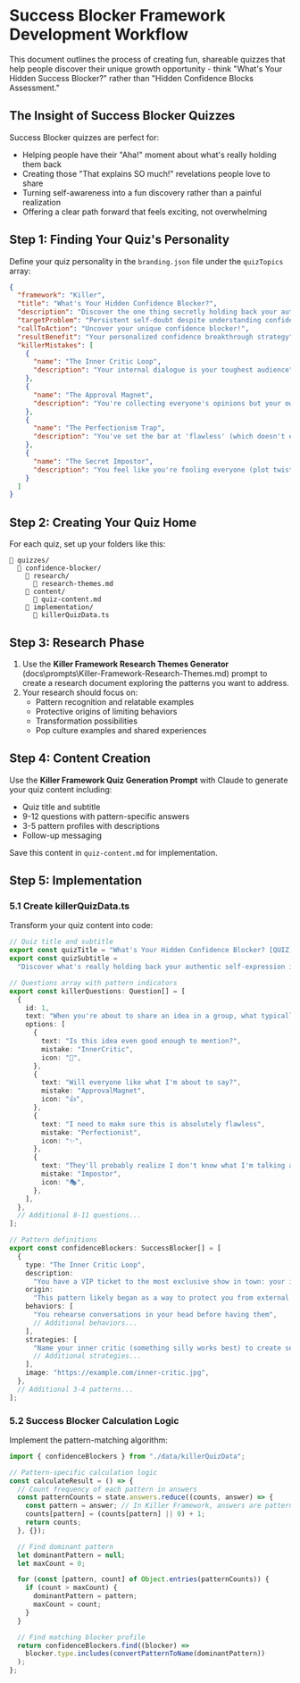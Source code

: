 # Success Blocker Framework Development Workflow

This document outlines the process of creating fun, shareable quizzes that help people discover their unique growth opportunity - think "What's Your Hidden Success Blocker?" rather than "Hidden Confidence Blocks Assessment."

## The Insight of Success Blocker Quizzes

Success Blocker quizzes are perfect for:

- Helping people have their "Aha!" moment about what's really holding them back
- Creating those "That explains SO much!" revelations people love to share
- Turning self-awareness into a fun discovery rather than a painful realization
- Offering a clear path forward that feels exciting, not overwhelming

## Step 1: Finding Your Quiz's Personality

Define your quiz personality in the `branding.json` file under the `quizTopics` array:

```json
{
  "framework": "Killer",
  "title": "What's Your Hidden Confidence Blocker?",
  "description": "Discover the one thing secretly holding back your authentic self-expression",
  "targetProblem": "Persistent self-doubt despite understanding confidence principles",
  "callToAction": "Uncover your unique confidence blocker!",
  "resultBenefit": "Your personalized confidence breakthrough strategy",
  "killerMistakes": [
    {
      "name": "The Inner Critic Loop",
      "description": "Your internal dialogue is your toughest audience"
    },
    {
      "name": "The Approval Magnet",
      "description": "You're collecting everyone's opinions but your own"
    },
    {
      "name": "The Perfectionism Trap",
      "description": "You've set the bar at 'flawless' (which doesn't exist)"
    },
    {
      "name": "The Secret Impostor",
      "description": "You feel like you're fooling everyone (plot twist: you're not)"
    }
  ]
}
```

## Step 2: Creating Your Quiz Home

For each quiz, set up your folders like this:

```
📂 quizzes/
  📂 confidence-blocker/
    📂 research/
      📄 research-themes.md
    📂 content/
      📄 quiz-content.md
    📂 implementation/
      📄 killerQuizData.ts
```

## Step 3: Research Phase

1. Use the **Killer Framework Research Themes Generator** (docs\prompts\Killer-Framework-Research-Themes.md) prompt to create a research document exploring the patterns you want to address.
2. Your research should focus on:
   - Pattern recognition and relatable examples
   - Protective origins of limiting behaviors
   - Transformation possibilities
   - Pop culture examples and shared experiences

## Step 4: Content Creation

Use the **Killer Framework Quiz Generation Prompt** with Claude to generate your quiz content including:

- Quiz title and subtitle
- 9-12 questions with pattern-specific answers
- 3-5 pattern profiles with descriptions
- Follow-up messaging

Save this content in `quiz-content.md` for implementation.

## Step 5: Implementation

### 5.1 Create killerQuizData.ts

Transform your quiz content into code:

```typescript
// Quiz title and subtitle
export const quizTitle = "What's Your Hidden Confidence Blocker? [QUIZ]";
export const quizSubtitle =
  "Discover what's really holding back your authentic self-expression in just 3 minutes";

// Questions array with pattern indicators
export const killerQuestions: Question[] = [
  {
    id: 1,
    text: "When you're about to share an idea in a group, what typically runs through your mind?",
    options: [
      {
        text: "Is this idea even good enough to mention?",
        mistake: "InnerCritic",
        icon: "🤔",
      },
      {
        text: "Will everyone like what I'm about to say?",
        mistake: "ApprovalMagnet",
        icon: "👍",
      },
      {
        text: "I need to make sure this is absolutely flawless",
        mistake: "Perfectionist",
        icon: "✨",
      },
      {
        text: "They'll probably realize I don't know what I'm talking about",
        mistake: "Impostor",
        icon: "🎭",
      },
    ],
  },
  // Additional 8-11 questions...
];

// Pattern definitions
export const confidenceBlockers: SuccessBlocker[] = [
  {
    type: "The Inner Critic Loop",
    description:
      "You have a VIP ticket to the most exclusive show in town: your inner critic's greatest hits! This isn't just occasional self-doubt - your inner critic is basically a roommate who never pays rent but always has opinions about your life choices...",
    origin:
      "This pattern likely began as a way to protect you from external criticism by criticizing yourself first",
    behaviors: [
      "You rehearse conversations in your head before having them",
      // Additional behaviors...
    ],
    strategies: [
      "Name your inner critic (something silly works best) to create separation",
      // Additional strategies...
    ],
    image: "https://example.com/inner-critic.jpg",
  },
  // Additional 3-4 patterns...
];
```

### 5.2 Success Blocker Calculation Logic

Implement the pattern-matching algorithm:

```typescript
import { confidenceBlockers } from "./data/killerQuizData";

// Pattern-specific calculation logic
const calculateResult = () => {
  // Count frequency of each pattern in answers
  const patternCounts = state.answers.reduce((counts, answer) => {
    const pattern = answer; // In Killer Framework, answers are pattern identifiers
    counts[pattern] = (counts[pattern] || 0) + 1;
    return counts;
  }, {});

  // Find dominant pattern
  let dominantPattern = null;
  let maxCount = 0;

  for (const [pattern, count] of Object.entries(patternCounts)) {
    if (count > maxCount) {
      dominantPattern = pattern;
      maxCount = count;
    }
  }

  // Find matching blocker profile
  return confidenceBlockers.find((blocker) =>
    blocker.type.includes(convertPatternToName(dominantPattern))
  );
};
```
